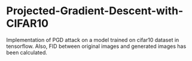 # Projected-Gradient-Descent-with-CIFAR10
Implementation of PGD attack on a model trained on cifar10 dataset in tensorflow. Also, FID between original images and generated images has been calculated.
